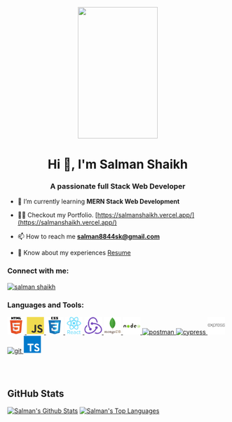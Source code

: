 <p align="center"> <img src = "https://images.unsplash.com/photo-1587620962725-abab7fe55159?ixid=MnwxMjA3fDB8MHxzZWFyY2h8MXx8cHJvZ3JhbW1pbmd8ZW58MHx8MHx8&ixlib=rb-1.2.1&w=1000&q=80" width="60%" height = "300px" /></p>
<h1 align="center">Hi 👋, I'm Salman Shaikh</h1>
<h3 align="center">A passionate full Stack Web Developer</h3>

- 🌱 I’m currently learning **MERN Stack Web Development**

- 👨‍💻 Checkout my Portfolio. [https://salmanshaikh.vercel.app/](https://salmanshaikh.vercel.app/)

- 📫 How to reach me **salman8844sk@gmail.com**

- 📄 Know about my experiences [Resume](https://drive.google.com/file/d/1rpseBJiuDqxAwDvxH86Zg0wBylNGkubL/view?usp=sharing)

<h3 align="left">Connect with me:</h3>
<p align="left">
<a href="https://www.linkedin.com/in/salman-shaikh-46721017a/" target="blank"><img align="center" src="https://raw.githubusercontent.com/rahuldkjain/github-profile-readme-generator/master/src/images/icons/Social/linked-in-alt.svg" alt="salman shaikh" height="30" width="40" /></a>
</p>

<h3 align="left">Languages and Tools:</h3>
<p align="left"> <a href="https://www.w3.org/html/" target="_blank"> <img src="https://raw.githubusercontent.com/devicons/devicon/master/icons/html5/html5-original-wordmark.svg" alt="html5" width="40" height="40"/> </a> <a href="https://developer.mozilla.org/en-US/docs/Web/JavaScript" target="_blank"> <img src="https://raw.githubusercontent.com/devicons/devicon/master/icons/javascript/javascript-original.svg" alt="javascript" width="40" height="40"/> </a> <a href="https://www.w3schools.com/css/" target="_blank"> <img src="https://raw.githubusercontent.com/devicons/devicon/master/icons/css3/css3-original-wordmark.svg" alt="css3" width="40" height="40"/> </a></a> <a href="https://reactjs.org/" target="_blank"> <img src="https://raw.githubusercontent.com/devicons/devicon/master/icons/react/react-original-wordmark.svg" alt="react" width="40" height="40"/> </a> <a href="https://redux.js.org" target="_blank"> <img src="https://raw.githubusercontent.com/devicons/devicon/master/icons/redux/redux-original.svg" alt="redux" width="40" height="40"/> </a> <a href="https://www.mongodb.com/" target="_blank"> <img src="https://raw.githubusercontent.com/devicons/devicon/master/icons/mongodb/mongodb-original-wordmark.svg" alt="mongodb" width="40" height="40"/> </a>  <a href="https://nodejs.org" target="_blank"> <img src="https://raw.githubusercontent.com/devicons/devicon/master/icons/nodejs/nodejs-original-wordmark.svg" alt="nodejs" width="40" height="40"/> </a> <a href="https://postman.com" target="_blank"> <img src="https://www.vectorlogo.zone/logos/getpostman/getpostman-icon.svg" alt="postman" width="40" height="40"/>  <a href="https://www.cypress.io" target="_blank"> <img src="https://raw.githubusercontent.com/simple-icons/simple-icons/6e46ec1fc23b60c8fd0d2f2ff46db82e16dbd75f/icons/cypress.svg" alt="cypress" width="40" height="40"/> </a> <a href="https://expressjs.com" target="_blank"> <img src="https://raw.githubusercontent.com/devicons/devicon/master/icons/express/express-original-wordmark.svg" alt="express" width="40" height="40"/> </a> <a href="https://git-scm.com/" target="_blank"> <img src="https://www.vectorlogo.zone/logos/git-scm/git-scm-icon.svg" alt="git" width="40" height="40"/> </a> <a href="https://www.typescriptlang.org/" target="_blank"> <img src="https://raw.githubusercontent.com/devicons/devicon/master/icons/typescript/typescript-original.svg" alt="typescript" width="40" height="40"/> </a> </p>
<br></br>
<h2>GitHub Stats</h2>
<!-- <p><img align="left" src="https://github-readme-stats.vercel.app/api/top-langs?username=albartjose&show_icons=true&locale=en&layout=compact" alt="albartjose" /></p>
<br/>
 -->
<a href="https://github-readme-stats.vercel.app/api?username=salman-nj2&show_icons=true&theme=radical"><img alt="Salman's Github Stats" src="https://github-readme-stats.vercel.app/api?username=salman-nj2&show_icons=true&theme=radical" /></a>
  <a href="https://github.com/salman-nj2/github-readme-stats"><img alt="Salman's Top Languages" src="https://github-readme-stats.vercel.app/api/top-langs/?username=salman-nj2&langs_count=8&count_private=true&layout=compact&theme=react&hide_border=true&bg_color=0D1117" /></a>
  <br/>



<!-- <div>Hi</div>
<p><img align="left" src="https://github-readme-stats.vercel.app/api?username=salman-nj2&show_icons=true&locale=en" alt="albartjose" /></p> -->
